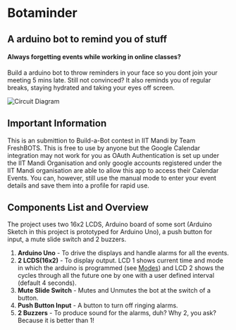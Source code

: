 # Botaminder
## A arduino bot to remind you of stuff

#### Always forgetting events while working in online classes? 

Build a arduino bot to throw reminders in your face so you dont join your meeting 5 mins late.
Still not convinced? It also reminds you of regular breaks, staying hydrated and taking your eyes off screen.

![Circuit Diagram](https://github.com/mostlyaman/botaminder/blob/master/images/circuitdiagram.PNG)


## Important Information

This is an submittion to Build-a-Bot contest in IIT Mandi by Team FreshBOTS. This is free to use by anyone but the Google Calendar integration may not work for you
as OAuth Authentication is set up under the IIT Mandi Organisation and only google accounts registered under the IIT Mandi organisation are able to allow this app to 
access their Calendar Events. You can, however, still use the manual mode to enter your event details and save them into a profile for rapid use.

## Components List and Overview

The project uses  two 16x2 LCDS, Arduino board of some sort (Arduino Sketch in this project is prototyped for Arduino Uno), a push button for input, a mute slide switch and
2 buzzers. 

1. **Arduino Uno** - To drive the displays and handle alarms for all the events.
2. **2 LCDS(16x2)** - To display output. LCD 1 shows current time and mode in which the arduino is programmed (see [Modes](#modes)) and LCD 2 shows the cycles through all the future
one by one with a user defined interval (default 4 seconds).
3. **Mute Slide Switch** - Mutes and Unmutes the bot at the switch of a button.
4. **Push Button Input** - A button to turn off ringing alarms.
5. **2 Buzzers** - To produce sound for the alarms, duh? Why 2, you ask? Because it is better than 1!


